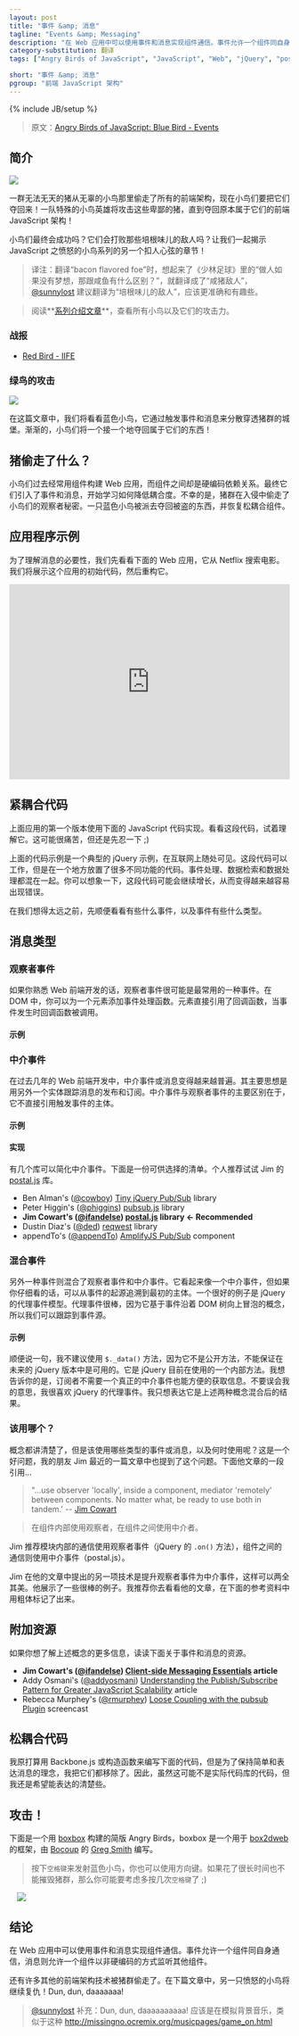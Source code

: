 ```yaml
---
layout: post
title: "事件 &amp; 消息"
tagline: "Events &amp; Messaging"
description: "在 Web 应用中可以使用事件和消息实现组件通信。事件允许一个组件同自身通信，消息则允许一个组件以非硬编码的方式监听其他组件。"
category-substitution: 翻译
tags: ["Angry Birds of JavaScript", "JavaScript", "Web", "jQuery", "postal.js"]

short: "事件 &amp; 消息"
pgroup: "前端 JavaScript 架构"
---
```

{% include JB/setup %}

> 原文：[Angry Birds of JavaScript: Blue Bird - Events](http://www.elijahmanor.com/2013/03/angry-birds-of-javascript-blue-bird.html)

<!-- ## Introduction -->
## 简介
<!-- Blue Bird - Events & Messaging http://jsfiddle.net/LrFVp/14/ http://jsfiddle.net/LrFVp/20/ -->

![](http://2.bp.blogspot.com/-6ILPSz-pyp0/UVEnzs_iVfI/AAAAAAAAYVE/yXkm3RWutRs/s1600/angry-birds-game-for-windows-1.png)
<!-- ![](http://2.bp.blogspot.com/-6ILPSz-pyp0/UVEnzs_iVfI/AAAAAAAAYVE/yXkm3RWutRs/s320/angry-birds-game-for-windows-1.png) -->

<!-- A diabolical herd of pigs stole all of the front-end architecture from an innocent flock of birds and now they want it back! A team of special agent hero birds will attack those despicable pigs until they recover what is rightfully theirs, front-end JavaScript architecture! -->
一群无法无天的猪从无辜的小鸟那里偷走了所有的前端架构，现在小鸟们要把它们夺回来！一队特殊的小鸟英雄将攻击这些卑鄙的猪，直到夺回原本属于它们的前端 JavaScript 架构！

<!-- Will the birds be successful in the end? Will they defeat their bacon flavored foe? Let's find out together in another nail biting episode of Angry Birds of JavaScript! -->
小鸟们最终会成功吗？它们会打败那些培根味儿的敌人吗？让我们一起揭示 JavaScript 之愤怒的小鸟系列的另一个扣人心弦的章节！

> 译注：翻译“bacon flavored foe”时，想起来了《少林足球》里的“做人如果没有梦想，那跟咸鱼有什么区别？”，就翻译成了“咸猪敌人”，[@sunnylost](http://nuysoft.com/2013/04/21/angry-birds-of-javascript-orange-bird-templating/#comment-881925473) 建议翻译为“培根味儿的敌人”，应该更准确和有趣些。

<!-- > Check out the [series introduction post](http://www.elijahmanor.com/2013/03/angry-birds-of-javascript-series.html) for a list of all the birds and their attack powers. -->
> 阅读**[系列介绍文章](http://www.elijahmanor.com/2013/03/angry-birds-of-javascript-series.html)**，查看所有小鸟以及它们的攻击力。

<!-- ### Previous Attacks -->
### 战报
* [Red Bird - IIFE](http://www.elijahmanor.com/2013/03/angry-birds-of-javascript-red-bird.html)

<!-- ###  Blue Bird Attack -->
### 绿鸟的攻击
[![](http://3.bp.blogspot.com/-sJcdgjfGHVc/UU_R2M3GqgI/AAAAAAAAYSU/eb2T2_qHjxY/s200/blue-bird.png)](http://3.bp.blogspot.com/-sJcdgjfGHVc/UU_R2M3GqgI/AAAAAAAAYSU/eb2T2_qHjxY/s1600/blue-bird.png)

<!-- In this post we will take a look at the Blue Bird who triggers events and messages that scatter to infiltrate the pig's castle. Slowly, one by one, the birds will take back what it theirs to keep! -->
在这篇文章中，我们将看看蓝色小鸟，它通过触发事件和消息来分散穿透猪群的城堡。渐渐的，小鸟们将一个接一个地夺回属于它们的东西！

<!-- ## What Was Stolen by the Pigs? -->
## 猪偷走了什么？
<!-- The birds used to build their web applications with components having hard dependencies on each-other. They eventually started to learn to reduce tight coupling by introducing events and messages. Unfortunately the pigs, during their invasion, stole the birds' observer secrets. -->
<!-- One of the blue birds has been tasked with taking back what has been stolen and restore loose coupling components. -->
小鸟们过去经常用组件构建 Web 应用，而组件之间却是硬编码依赖关系。最终它们引入了事件和消息，开始学习如何降低耦合度。不幸的是，猪群在入侵中偷走了小鸟们的观察者秘密。一只蓝色小鸟被派去夺回被盗的东西，并恢复松耦合组件。

<!-- ## Sample Application -->
## 应用程序示例
<!-- In order to unpack the need for messages we will look at the following web application to search for movies from Netflix. We will uncover how this application was originally coded and then refactor along the way. -->
为了理解消息的必要性，我们先看看下面的 Web 应用，它从 Netflix 搜索电影。我们将展示这个应用的初始代码，然后重构它。

  <iframe allowfullscreen="allowfullscreen" frameborder="0" height="350" src="http://jsfiddle.net/LrFVp/14/embedded/result" width="100%">
  </iframe>

<!-- ## Tightly Coupled Code -->
## 紧耦合代码
<!-- The first version of the above application was coded using the following JavaScript code. Take a look at the code and let it start to sink in for a little bit. It may be painful, but please bar with me for a moment ;) -->
上面应用的第一个版本使用下面的 JavaScript 代码实现。看看这段代码，试着理解它。这可能很痛苦，但还是先忍一下 ;)

  <script src="https://gist.github.com/elijahmanor/5235011.js?file=tightly-coupled.js">
  </script>

<!-- The above code sample is a typical jQuery example that you can find across the internet. The snippet works, but there is a lot of different things happening all in the same place. You can find event handling, data retrieval, and data manipulation all mixed together. You can imagine that over time this code might continue to grow and grow and become more and more prone for errors. -->
上面的代码示例是一个典型的 jQuery 示例，在互联网上随处可见。这段代码可以工作，但是在一个地方放置了很多不同功能的代码。事件处理、数据检索和数据处理都混在一起。你可以想象一下，这段代码可能会继续增长，从而变得越来越容易出现错误。

<!-- Before we get too far, let's take a side trip and look at what messages are and what types exist. -->
在我们想得太远之前，先顺便看看有些什么事件，以及事件有些什么类型。

<!-- ## Types of Messages -->
## 消息类型
<!-- ### Observer Events -->
### 观察者事件
<!-- An observer event is probably one that you are most used to if you are familiar with front-end web development. In relation to the DOM you can think of this as adding event handlers to an element. The element has a direct reference to the callbacks that will be invoked when the event type occurs. -->
如果你熟悉 Web 前端开发的话，观察者事件很可能是最常用的一种事件。在 DOM 中，你可以为一个元素添加事件处理函数。元素直接引用了回调函数，当事件发生时回调函数被调用。

<!-- #### Example -->
#### 示例
  <script src="https://gist.github.com/elijahmanor/5235011.js?file=observer-events.js">
  </script>

<!-- ### Mediated Events -->
### 中介事件
<!-- A mediated event or message has become more common the last several years in front-end web development. The main idea here is that there is another entity that keeps track of publishing and subscribing of messages. The main difference between this and Observer events is that Mediated events aren't tied directly to the subject that invoked it. -->
在过去几年的 Web 前端开发中，中介事件或消息变得越来越普遍。其主要思想是用另外一个实体跟踪消息的发布和订阅。中介事件与观察者事件的主要区别在于，它不直接引用触发事件的主体。

<!-- #### Example -->
#### 示例
  <script src="https://gist.github.com/elijahmanor/5235011.js?file=mediated-events.js">
  </script>

<!-- #### Implementations -->
#### 实现
<!-- There are several libraries out there that facilitate mediated events. The following is a list of various libraries that you may want to choose from. My recommendation is that you look at Jim's [postal.js] library. -->
有几个库可以简化中介事件。下面是一份可供选择的清单。个人推荐试试 Jim 的 [postal.js] 库。

[postal.js]: https://github.com/postaljs/postal.js

* Ben Alman's ([@cowboy](http://twitter.com/cowboy)) [Tiny jQuery Pub/Sub](https://github.com/cowboy/jquery-tiny-pubsub) library
* Peter Higgin's ([@phiggins](http://twitter.com/phiggins)) [pubsub.js](https://github.com/phiggins42/bloody-jquery-plugins/blob/master/pubsub.js) library
* **Jim Cowart's ([@ifandelse](http://twitter.com/ifandelse)) [postal.js](https://github.com/postaljs/postal.js) library &#8592; Recommended**
* Dustin Diaz's ([@ded](http://twitter.com/ded)) [reqwest](https://github.com/ded/reqwest) library
* appendTo's ([@appendTo](http://twitter.com/appendTo)) [AmplifyJS Pub/Sub](http://amplify.js/) component

<!-- ### Hybrid Events -->
### 混合事件
<!-- There is another type of event that is sort of a hybrid between observer and mediated. This type looks like a mediated event, but if you look hard enough there you could actually trace the origin of the event back to the original subject. A good example of this is jQuery's delegated event model. Delegated events are great, but it is based on the concept of events bubbling up the DOM and therefore we can trace where it came from.  -->
另外一种事件则混合了观察者事件和中介事件。它看起来像一个中介事件，但如果你仔细看的话，可以从事件的起源追溯到最初的主体。一个很好的例子是 jQuery 的代理事件模型。代理事件很棒，因为它基于事件沿着 DOM 树向上冒泡的概念，所以我们可以跟踪到事件源。

<!-- #### Example -->
#### 示例
  <script src="https://gist.github.com/elijahmanor/5235011.js?file=hybrid-events.js">
  </script>

<!-- By the way, I don't recommend using the `$._data()` method as it is undocumented and therefore not guaranteed that it will be available in future versions of jQuery. It is an internal helper method that jQuery currently uses under the covers. However, I did want to show you that there is a way to poke around and get at information that the subscriber shouldn't have in a real "mediated event", which is why I'm calling it a hybrid event. Don't get me wrong, I love jQuery's delegated events. I just wanted to show how it is a hybrid of the two above concepts. -->
顺便说一句，我不建议使用 `$._data()` 方法，因为它不是公开方法，不能保证在未来的 jQuery 版本中是可用的。它是 jQuery 目前在使用的一个内部方法。我想告诉你的是，订阅者不需要一个真正的中介事件也能方便的获取信息。不要误会我的意思，我很喜欢 jQuery 的代理事件。我只想表达它是上述两种概念混合后的结果。

<!-- ### Which One Should Be Used? -->
### 该用哪个？
<!-- That information is all fine and good, but what type of event/message should you be using and when? That is a great question and one that my friend Jim addressed in a recent post that he wrote. The following is a quote from his article... -->
概念都讲清楚了，但是该使用哪些类型的事件或消息，以及何时使用呢？这是一个好问题，我的朋友 Jim 最近的一篇文章中也提到了这个问题。下面他文章的一段引用...

> "...use observer 'locally', inside a component, mediator 'remotely' between components. No matter what, be ready to use both in tandem.' -- [Jim Cowart](http://freshbrewedcode.com/jimcowart/2013/02/07/client-side-messaging-essentials/)

> 在组件内部使用观察者，在组件之间使用中介者。

<!-- Jim recommends using observer events (jQuery's `.on()` method) when communicating within a module and to use mediated events (postal.js) when communicating between modules. -->
Jim 推荐模块内部的通信使用观察者事件（jQuery 的 `.on()` 方法），组件之间的通信则使用中介事件（postal.js）。

<!-- Another technique that Jim brings up in his article is to promote observer events into mediated events, which gives you the both of both worlds. He has some nice examples showing how that could look. I encourage you to take a look at his article referenced below in bold. -->
Jim 在他的文章中提出的另一项技术是提升观察者事件为中介事件，这样可以两全其美。他展示了一些很棒的例子。我推荐你去看看他的文章，在下面的参考资料中用粗体标记了出来。

<!-- ## Additional Resources -->
## 附加资源
<!-- If you are interesting in more information about the above concepts you may consider looking through some of the following resources about events and messaging.  -->
如果你想了解上述概念的更多信息，读读下面关于事件和消息的资源。

* **Jim Cowart's ([@ifandelse](http://twitter.com/ifandelse)) [Client-side Messaging Essentials](http://freshbrewedcode.com/jimcowart/2013/02/07/client-side-messaging-essentials/) article**
* Addy Osmani's ([@addyosmani](http://twitter.com/addyosmani)) [Understanding the Publish/Subscribe Pattern for Greater JavaScript Scalability](http://msdn.microsoft.com/en-us/magazine/hh201955.aspx) article
* Rebecca Murphey's ([@rmurphey](http://twitter.com/rmurphey)) [Loose Coupling with the pubsub Plugin](http://net.tutsplus.com/tutorials/javascript-ajax/loose-coupling-with-the-pubsub-plugin/) screencast

<!-- ## Loosely Coupled Code -->
## 松耦合代码
<!-- I was tempted to write the following code using Backbone.js or create constructor functions, but in order to keep it simple and convey the idea of messaging I tried to remove all of that. So, this probably isn't what you'd have in your code-base, but hopefully it gets the point across.  -->
我原打算用 Backbone.js 或构造函数来编写下面的代码，但是为了保持简单和表达消息的理念，我把它们都移除了。因此，虽然这可能不是实际代码库的代码，但我还是希望能表达的清楚些。

  <script src="https://gist.github.com/elijahmanor/5235011.js?file=loosely-coupled.js">
  </script>

<!-- ## Attack! -->
## 攻击！

下面是一个用 [boxbox] 构建的简版 Angry Birds，boxbox 是一个用于 [box2dweb] 的框架，由 [Bocoup] 的 [Greg Smith] 编写。

[boxbox]: http://incompl.github.com/boxbox/
[box2dweb]: https://code.google.com/p/box2dweb/
[Bocoup]: http://bocoup.com
[Greg Smith]: http://twitter.com/_gsmith

<!-- > Press the `space bar` to launch the Red Bird and you can also use the arrow keys. If it takes you too long to destroy the pigs you might want to consider pressing the `space bar` several times ;) -->
> 按下`空格键`来发射蓝色小鸟，你也可以使用方向键。如果花了很长时间也不能摧毁猪群，那么你可能要考虑多按几次`空格键`了 ;)

<a href="http://jsfiddle.net/Gue8x/show" imageanchor="1" style="margin-left: 1em; margin-right: 1em;" target="_blank">
  <img border="0" src="http://4.bp.blogspot.com/-PRXEAO-ZYuM/UVPOS_7QrnI/AAAAAAAAYoQ/VntWqZzDWeI/s1600/Screenshot+on+3.27.2013+at+11.56.39+PM.png" />
</a>

<!-- ## Conclusion -->
## 结论
<!-- Using events and messages across your web application can help with communication. Events allow a component to communicate with itself and messages can enable other components to listen in without having a hard dependency. -->
在 Web 应用中可以使用事件和消息实现组件通信。事件允许一个组件同自身通信，消息则允许一个组件以非硬编码的方式监听其他组件。

<!-- There are many other front-end architecture techniques that have been stolen by the pigs. Tune in next time as the next Angry Bird takes its revenge! Dun, dun, daaaaaaa! -->
还有许多其他的前端架构技术被猪群偷走了。在下篇文章中，另一只愤怒的小鸟将继续复仇！Dun, dun, daaaaaaa!

> [@sunnylost](http://nuysoft.com/2013/04/21/angry-birds-of-javascript-orange-bird-templating/#comment-881925473) 补充：Dun, dun, daaaaaaaaaa! 应该是在模拟背景音乐，类似于这种 <http://missingno.ocremix.org/musicpages/game_on.html>


